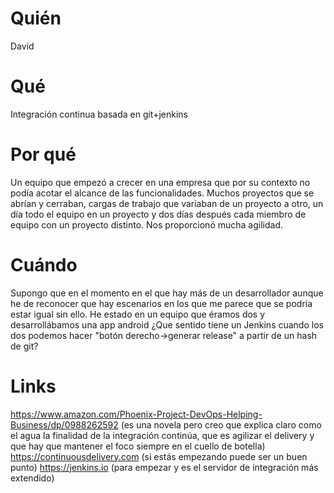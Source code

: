 # Quién
David

# Qué
Integración continua basada en git+jenkins

# Por qué
Un equipo que empezó a crecer en una empresa que por su contexto no podía acotar el alcance de las funcionalidades. Muchos proyectos que se abrían y cerraban, cargas de trabajo que variaban de un proyecto a otro, un día todo el equipo en un proyecto y dos días después cada miembro de equipo con un proyecto distinto. Nos proporcionó mucha agilidad.

# Cuándo
Supongo que en el momento en el que hay más de un desarrollador aunque he de reconocer que hay escenarios en los que me parece que se podría estar igual sin ello. He estado en un equipo que éramos dos y desarrollábamos una app android ¿Que sentido tiene un Jenkins cuando los dos podemos hacer "botón derecho->generar release" a partir de un hash de git?

# Links
https://www.amazon.com/Phoenix-Project-DevOps-Helping-Business/dp/0988262592 (es una novela pero creo que explica claro como el agua la finalidad de la integración continúa, que es agilizar el delivery y que hay que mantener el foco siempre en el cuello de botella)
https://continuousdelivery.com (si estás empezando puede ser un buen punto)
https://jenkins.io (para empezar y es el servidor de integración más extendido)
